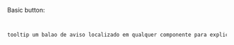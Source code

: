 Basic button:

```jsx


tooltip um balao de aviso localizado em qualquer componente para explicar sua necessidade


```
